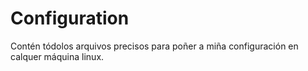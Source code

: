 # Configuration

Contén tódolos arquivos precisos para poñer a miña configuración en calquer máquina linux.
